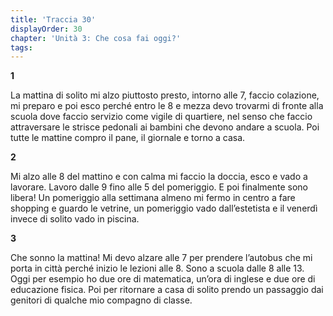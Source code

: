 ```yaml
---
title: 'Traccia 30'
displayOrder: 30
chapter: 'Unità 3: Che cosa fai oggi?'
tags:
---
```


**1**

La mattina di solito mi alzo piuttosto presto, intorno alle 7, faccio colazione, mi preparo e poi esco perché entro le 8 e mezza devo trovarmi di fronte alla scuola dove faccio servizio come vigile di quartiere,
nel senso che faccio attraversare le strisce pedonali ai bambini che devono andare a scuola. Poi tutte le mattine compro il pane, il giornale e torno a casa.

**2**

Mi alzo alle 8 del mattino e con calma mi faccio la doccia, esco e vado a lavorare. Lavoro dalle 9 fino alle 5 del pomeriggio. E poi finalmente sono libera! Un pomeriggio alla settimana almeno mi fermo in centro a fare shopping e guardo le vetrine, un pomeriggio vado dall’estetista e il venerdì invece di solito vado in piscina.

**3**

Che sonno la mattina! Mi devo alzare alle 7 per prendere l’autobus che mi porta in città perché inizio le lezioni alle 8. Sono a scuola dalle 8 alle 13. Oggi per esempio ho due ore di matematica, un’ora di inglese e due ore di educazione fisica. Poi per ritornare a casa di solito prendo un passaggio dai genitori di qualche mio compagno di classe.
